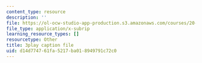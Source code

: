```yaml
---
content_type: resource
description: ''
file: https://ol-ocw-studio-app-production.s3.amazonaws.com/courses/20-219-becoming-the-next-bill-nye-writing-and-hosting-the-educational-show-january-iap-2015/d14d774761fa5217ba018949791c72c0_VQi6t2NfWig.vtt
file_type: application/x-subrip
learning_resource_types: []
resourcetype: Other
title: 3play caption file
uid: d14d7747-61fa-5217-ba01-8949791c72c0
---
```

